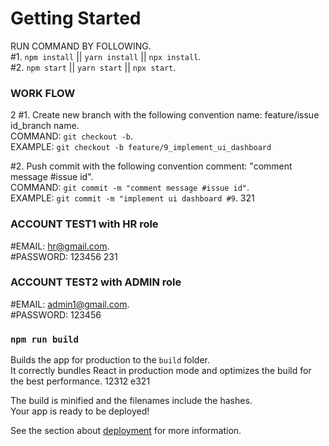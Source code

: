 # Getting Started

RUN COMMAND BY FOLLOWING.\
#1. `npm install` || `yarn install` || `npx install`.\
#2. `npm start` || `yarn start` || `npx start`.

### WORK FLOW
2
#1. Create new branch with the following convention name: feature/issue id_branch name.\
COMMAND: `git checkout -b`.\
EXAMPLE: `git checkout -b feature/9_implement_ui_dashboard`

#2. Push commit with the following convention comment: "comment message #issue id".\
COMMAND: `git commit -m "comment message #issue id"`.\
EXAMPLE: `git commit -m "implement ui dashboard #9`.
321
### ACCOUNT TEST1 with HR role

#EMAIL: hr@gmail.com.\
#PASSWORD: 123456
231
### ACCOUNT TEST2 with ADMIN role
#EMAIL: admin1@gmail.com.\
#PASSWORD: 123456

### `npm run build`


Builds the app for production to the `build` folder.\
It correctly bundles React in production mode and optimizes the build for the best performance.
12312
  e321

The build is minified and the filenames include the hashes.\
Your app is ready to be deployed!

See the section about [deployment](https://facebook.github.io/create-react-app/docs/deployment) for more information.
